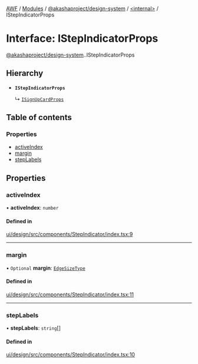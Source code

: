 [AWF](../README.md) / [Modules](../modules.md) / [@akashaproject/design-system](../modules/akashaproject_design_system.md) / [<internal\>](../modules/akashaproject_design_system._internal_.md) / IStepIndicatorProps

# Interface: IStepIndicatorProps

[@akashaproject/design-system](../modules/akashaproject_design_system.md).[<internal>](../modules/akashaproject_design_system._internal_.md).IStepIndicatorProps

## Hierarchy

- **`IStepIndicatorProps`**

  ↳ [`ISignUpCardProps`](akashaproject_design_system._internal_.ISignUpCardProps.md)

## Table of contents

### Properties

- [activeIndex](akashaproject_design_system._internal_.IStepIndicatorProps.md#activeindex)
- [margin](akashaproject_design_system._internal_.IStepIndicatorProps.md#margin)
- [stepLabels](akashaproject_design_system._internal_.IStepIndicatorProps.md#steplabels)

## Properties

### activeIndex

• **activeIndex**: `number`

#### Defined in

[ui/design/src/components/StepIndicator/index.tsx:9](https://github.com/AKASHAorg/akasha-world-framework/blob/d81a7246/ui/design/src/components/StepIndicator/index.tsx#L9)

___

### margin

• `Optional` **margin**: [`EdgeSizeType`](../modules/akashaproject_design_system._internal_.md#edgesizetype)

#### Defined in

[ui/design/src/components/StepIndicator/index.tsx:11](https://github.com/AKASHAorg/akasha-world-framework/blob/d81a7246/ui/design/src/components/StepIndicator/index.tsx#L11)

___

### stepLabels

• **stepLabels**: `string`[]

#### Defined in

[ui/design/src/components/StepIndicator/index.tsx:10](https://github.com/AKASHAorg/akasha-world-framework/blob/d81a7246/ui/design/src/components/StepIndicator/index.tsx#L10)
